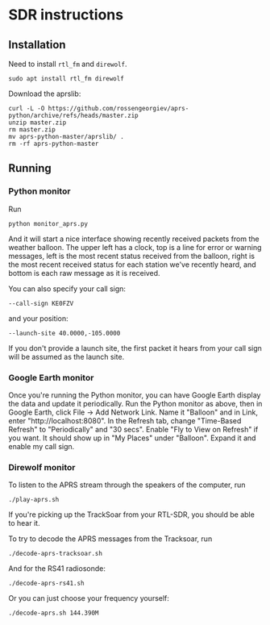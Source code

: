 SDR instructions
================

Installation
------------

Need to install `rtl_fm` and `direwolf`.

    sudo apt install rtl_fm direwolf

Download the aprslib:

    curl -L -O https://github.com/rossengeorgiev/aprs-python/archive/refs/heads/master.zip
    unzip master.zip
    rm master.zip
    mv aprs-python-master/aprslib/ .
    rm -rf aprs-python-master

Running
-------

### Python monitor

Run

    python monitor_aprs.py

And it will start a nice interface showing recently received packets from the
weather balloon. The upper left has a clock, top is a line for error or warning
messages, left is the most recent status received from the balloon, right is
the most recent received status for each station we've recently heard, and
bottom is each raw message as it is received.

You can also specify your call sign:

    --call-sign KE0FZV

and your position:

    --launch-site 40.0000,-105.0000

If you don't provide a launch site, the first packet it hears from your call
sign will be assumed as the launch site.

### Google Earth monitor

Once you're running the Python monitor, you can have Google Earth display the data and update it
periodically. Run the Python monitor as above, then in Google Earth, click File -> Add Network Link.
Name it "Balloon" and in Link, enter "http://localhost:8080". In the Refresh tab, change "Time-Based
Refresh" to "Periodically" and "30 secs". Enable "Fly to View on Refresh" if you want. It should
show up in "My Places" under "Balloon". Expand it and enable my call sign.

### Direwolf monitor

To listen to the APRS stream through the speakers of the computer, run

    ./play-aprs.sh

If you're picking up the TrackSoar from your RTL-SDR, you should be able to
hear it.

To try to decode the APRS messages from the Tracksoar, run

    ./decode-aprs-tracksoar.sh

And for the RS41 radiosonde:

    ./decode-aprs-rs41.sh

Or you can just choose your frequency yourself:

    ./decode-aprs.sh 144.390M
